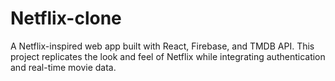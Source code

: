 # Netflix-clone
A Netflix-inspired web app built with React, Firebase, and TMDB API. This project replicates the look and feel of Netflix while integrating authentication and real-time movie data.
